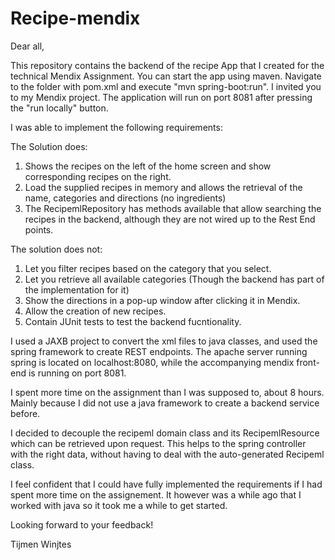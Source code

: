 # Recipe-mendix
Dear all,

This repository contains the backend of the recipe App that I created for the technical Mendix Assignment.
You can start the app using maven. Navigate to the folder with pom.xml and execute "mvn spring-boot:run".
I invited you to my Mendix project. The application will run on port 8081 after pressing the "run locally" button.

I was able to implement the following requirements:

The Solution does:
1. Shows the recipes on the left of the home screen and show corresponding recipes on the right.
2. Load the supplied recipes in memory and allows the retrieval of the name, categories and directions (no ingredients)
3. The RecipemlRepository has methods available that allow searching the recipes in the backend, although they are not wired up 
   to the Rest End points.

The solution does not:
1. Let you filter recipes based on the category that you select.
2. Let you retrieve all available categories (Though the backend has part of the implementation for it)
3. Show the directions in a pop-up window after clicking it in Mendix.
4. Allow the creation of new recipes.
5. Contain JUnit tests to test the backend fucntionality.

I used a JAXB project to convert the xml files to java classes, and used the spring framework to create REST endpoints.
The apache server running spring is located on localhost:8080, while the accompanying mendix front-end is running on port 8081.

I spent more time on the assignment than I was supposed to, about 8 hours. Mainly because I did not use a java framework to 
create a backend service before.

I decided to decouple the recipeml domain class and its RecipemlResource which can be retrieved upon request. This helps to
the spring controller with the right data, without having to deal with the auto-generated Recipeml class.

I feel confident that I could have fully implemented the requirements if I had spent more time on the assignement.
It however was a while ago that I worked with java so it took me a while to get started.

Looking forward to your feedback!

Tijmen Winjtes

